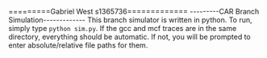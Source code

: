 =========Gabriel West s1365736=============
---------CAR Branch Simulation-------------
This branch simulator is written in python. To run, simply type `python sim.py`. If the gcc and mcf traces are in the same directory, everything should be automatic. If not, you will be prompted to enter absolute/relative file paths for them.